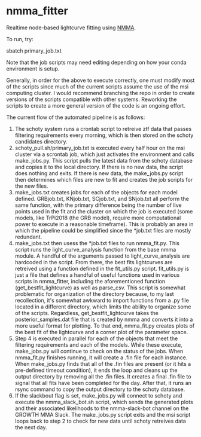 # nmma_fitter
Realtime node-based lightcurve fitting using [NMMA](https://github.com/nuclear-multimessenger-astronomy/nmma).

To run, try:

sbatch primary_job.txt

Note that the job scripts may need editing depending on how your conda environment is setup.

Generally, in order for the above to execute correctly, one must modify most of the scripts since much of the current scripts assume the use of the msi computing cluster. I would recommend branching the repo in order to create versions of the scripts compatible with other systems. Reworking the scripts to create a more general version of the code is an ongoing effort.

The current flow of the automated pipeline is as follows: 

1. The schoty system runs a crontab script to retreive ztf data that passes filtering requirements every morning, which is then stored on the schoty candidates directory.
2. schoty_pull.sh/primary_job.txt is executed every half hour on the msi cluster via a scrontab job, which just activates the environment and calls make_jobs.py. This script pulls the latest data from the schoty database and copies it to the local directory. If there is no new data, the script does nothing and exits. If there is new data, the make_jobs.py script then determines which files are new to fit and creates the job scripts for the new files.
3. make_jobs.txt creates jobs for each of the objects for each model defined. GRBjob.txt, KNjob.txt, SCjob.txt, and SNjob.txt all perform the same function, with the primary difference being the number of live points used in the fit and the cluster on which the job is executed (some models, like TrPi2018 (the GRB model), require more computational power to execute in a reasonable timeframe). This is probably an area in which the pipeline could be simplified since the *job.txt files are mostly redundant. 
4. make_jobs.txt then usess the *job.txt files to run nmma_fit.py. This script runs the light_curve_analysis function from the base nmma module. A handful of the arguments passed to light_curve_analysis are hardcoded in the script. From there, the best fits lightcurves are retreived using a function defined in the fit_utils.py script. fit_utils.py is just a file that defines a handful of useful functions used in various scripts in nmma_fitter, including the aforementioned function (get_bestfit_lightcurve) as well as parse_csv. This script is somewhat problematic for organization of the directory because, to my last recollection, it's somewhat awkward to import functions from a .py file located in a different directory, which limits the ability to organize some of the scripts. Regardless, get_bestfit_lightcurve takes the posterior_samples.dat file that is created by nmma and converts it into a more useful format for plotting. To that end, nmma_fit.py creates plots of the best fit of the lightcurve and a corner plot of the parameter space. 
5. Step 4 is executed in parallel for each of the objects that meet the filtering requirements and each of the models. While these execute, make_jobs.py will continue to check on the status of the jobs. When nmma_fit.py finishes running, it will create a .fin file for each instance. When make_jobs.py finds that all of the .fin files are present (or it hits a pre-defined timeout condition), it ends the loop and cleans up the output directory by removing all the .fin files. It creates a final .fin file to signal that all fits have been completed for the day. After that, it runs an rsync command to copy the output directory to the schoty database. 
6. If the slackbout flag is set, make_jobs.py will connect to schoty and execute the nmma_slack_bot.sh script, which sends the generated plots and their associated likelihoods to the nmma-slack-bot channel on the GROWTH MMA Slack. The make_jobs.py script exits and the msi script loops back to step 2 to check for new data until schoty retreives data the next day.  
